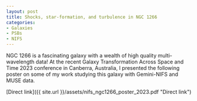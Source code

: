 ```yaml
---
layout: post
title: Shocks, star-formation, and turbulence in NGC 1266
categories:
- Galaxies
- PSBs
- NIFS
---
```


NGC 1266 is a fascinating galaxy with a wealth of high quality multi-wavelength data! At the recent Galaxy Transformation Across Space and Time 2023 conference in Canberra, Australia, I presented the following poster on some of my work studying this galaxy with Gemini-NIFS and MUSE data. 

[Direct link]({{ site.url }}/assets/nifs_ngc1266_poster_2023.pdf "Direct link")


<object data="{{ site.url }}{{ site.baseurl }}/assets/nifs_ngc1266_poster_2023.pdf" width="750" height="1000" type="application/pdf"></object>
